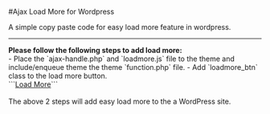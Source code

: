 #Ajax Load More for Wordpress

A simple copy paste code for easy load more feature in wordpress.<br>
<hr/>
<strong>Please follow the following steps to add load more:</strong><br>
- Place the `ajax-handle.php` and `loadmore.js` file to the theme and include/enqueue theme the theme `function.php` file.
- Add `loadmore_btn` class to the load more button.<br>
```<a href="javascript:void(0)" class="btn btn-primary loadmore_btn" tabindex="0">Load More</a>```
<br>
<br>
The above 2 steps will add easy load more to the a WordPress site.

